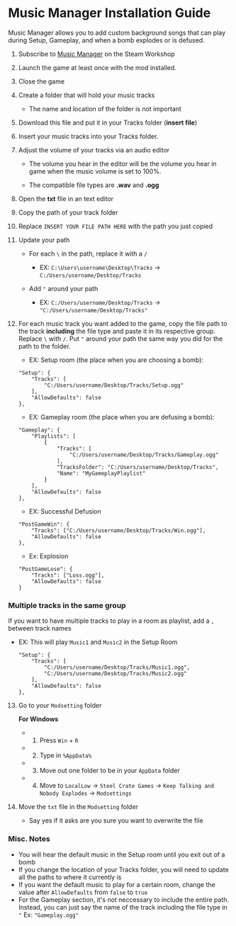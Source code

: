 # Music Manager Installation Guide

Music Manager allows you to add custom background songs that can play during Setup, Gameplay, and when a bomb explodes or is defused.

1. Subscribe to [Music Manager](https://steamcommunity.com/sharedfiles/filedetails/?id=1307302019&searchtext=music+manager) on the Steam Workshop
2. Launch the game at least once with the mod installed.
3. Close the game
3. Create a folder that will hold your music tracks
    - The name and location of the folder is not important
 4. Download this file and put it in your Tracks folder (**insert file**)
4. Insert your music tracks into your Tracks folder.

5. Adjust the volume of your tracks via an audio editor
    - The volume you hear in the editor will be the volume you hear in game when the music volume is set to 100%.
    
    - The compatible file types are **.wav** and **.ogg**

1. Open the **txt** file in an text editor

8. Copy the path of your track folder

6. Replace `INSERT YOUR FILE PATH HERE` with the path you just copied

1. Update your path
    - For each `\` in the path, replace it with a `/`
        - EX: `C:\Users\username\Desktop\Tracks` -> `C:/Users/username/Desktop/Tracks`
    
    - Add `"` around your path
        - EX: `C:/Users/username/Desktop/Tracks` -> `"C:/Users/username/Desktop/Tracks"`

1. For each music track you want added to the game, copy the file path to the track **including** the file type and paste it in its respective group. Replace `\` with `/`. Put `"` around your path the same way you did for the path to the folder.

    - EX: Setup room (the place when you are choosing a bomb): 
    ```	
    "Setup": {
        "Tracks": [
            "C:/Users/username/Desktop/Tracks/Setup.ogg"
        ],
        "AllowDefaults": false
    },
	```
    - EX: Gameplay room (the place when you are defusing a bomb): 
    ```	
    "Gameplay": {
        "Playlists": [
            {
                "Tracks": [
                    "C:/Users/username/Desktop/Tracks/Gameplay.ogg"
                ],
                "TracksFolder": "C:/Users/username/Desktop/Tracks",
                "Name": "MyGameplayPlaylist"
            }
        ],
        "AllowDefaults": false
    },
	```
    - EX: Successful Defusion
    ```
    "PostGameWin": {
        "Tracks": ["C:/Users/username/Desktop/Tracks/Win.ogg"],
        "AllowDefaults": false
    },
	```
    - Ex: Explosion
    ```	
    "PostGameLose": {
        "Tracks": ["Loss.ogg"],
        "AllowDefaults": false
    }
	```
	
 ### Multiple tracks in the same group
 
 If you want to have multiple tracks to play in a room as playlist, add a `,` between track names

- EX: This will play `Music1` and `Music2` in the Setup Room
    ```
    "Setup": {
        "Tracks": [
            "C:/Users/username/Desktop/Tracks/Music1.ogg",
            "C:/Users/username/Desktop/Tracks/Music2.ogg"
        ],
        "AllowDefaults": false
    },
    ```
    
13. Go to your `Modsetting` folder

    **For Windows**   
    
    - 1. Press `Win` + `R`
    - 2. Type in `%AppData%`
    - 3. Move out one folder to be in your `AppData` folder
    - 4. Move to `LocalLow` -> `Steel Crate Games` -> `Keep Talking and Nobody Explodes` -> `Modsettings`
1. Move the `txt` file in the `Modsetting` folder 
    - Say yes if it asks are you sure you want to overwrite the file
    
### Misc. Notes
- You will hear the default music in the Setup room until you exit out of a bomb
- If you change the location of your Tracks folder, you will need to update all the paths to where it currently is
- If you want the default music to play for a certain room, change the value after `AllowDefaults` from `false` to `true`
- For the Gameplay section, it's not neccessary to include the entire path. Instead, you can just say the name of the track including the file type in `"` Ex: `"Gameplay.ogg"`
